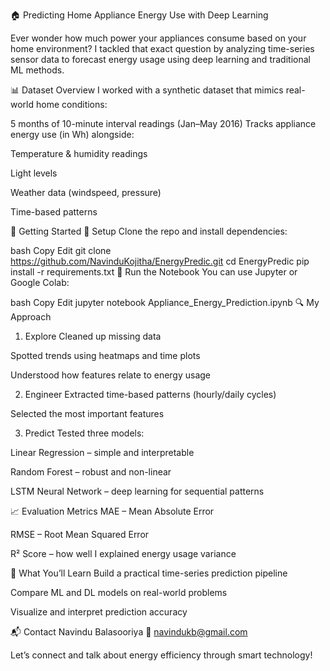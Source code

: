 🏠 Predicting Home Appliance Energy Use with Deep Learning

Ever wonder how much power your appliances consume based on your home environment?
I tackled that exact question by analyzing time-series sensor data to forecast energy usage using deep learning and traditional ML methods.

📊 Dataset Overview
I worked with a synthetic dataset that mimics real-world home conditions:

5 months of 10-minute interval readings (Jan–May 2016)
Tracks appliance energy use (in Wh) alongside:

Temperature & humidity readings

Light levels

Weather data (windspeed, pressure)

Time-based patterns

🚀 Getting Started
🔧 Setup
Clone the repo and install dependencies:

bash
Copy
Edit
git clone https://github.com/NavinduKojitha/EnergyPredic.git
cd EnergyPredic
pip install -r requirements.txt
📂 Run the Notebook
You can use Jupyter or Google Colab:

bash
Copy
Edit
jupyter notebook Appliance_Energy_Prediction.ipynb
🔍 My Approach
1. Explore
Cleaned up missing data

Spotted trends using heatmaps and time plots

Understood how features relate to energy usage

2. Engineer
Extracted time-based patterns (hourly/daily cycles)

Selected the most important features

3. Predict
Tested three models:

Linear Regression – simple and interpretable

Random Forest – robust and non-linear

LSTM Neural Network – deep learning for sequential patterns

📈 Evaluation Metrics
MAE – Mean Absolute Error

RMSE – Root Mean Squared Error

R² Score – how well I explained energy usage variance

🧠 What You’ll Learn
Build a practical time-series prediction pipeline

Compare ML and DL models on real-world problems

Visualize and interpret prediction accuracy

📬 Contact
Navindu Balasooriya
📧 navindukb@gmail.com

Let’s connect and talk about energy efficiency through smart technology!
